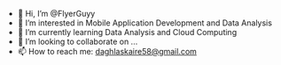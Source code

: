 - 👋 Hi, I’m @FlyerGuyy
- 👀 I’m interested in Mobile Application Development and Data Analysis
- 🌱 I’m currently learning Data Analysis and Cloud Computing
- 💞️ I’m looking to collaborate on ...
- 📫 How to reach me: daghlaskaire58@gmail.com

<!---
FlyerGuyy/FlyerGuyy is a ✨ special ✨ repository because its `README.md` (this file) appears on your GitHub profile.
You can click the Preview link to take a look at your changes.
--->
